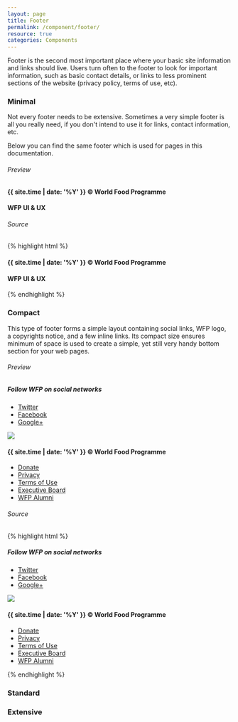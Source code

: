 ```yaml
---
layout: page
title: Footer
permalink: /component/footer/
resource: true
categories: Components
---
```


Footer is the second most important place where your basic site information and links should live. Users turn often to the footer to look for important information, such as basic contact details, or links to less prominent sections of the website (privacy policy, terms of use, etc).

### Minimal
Not every footer needs to be extensive. Sometimes a very simple footer is all you really need, if you don't intend to use it for links, contact information, etc.

Below you can find the same footer which is used for pages in this documentation.

###### Preview
<footer class="footer-minimal">
  <div class="wfp-grid wfp-wrapper">
    <div class="wfp-u-1 wfp-u-md-2-3 footer--panel left">
      <h4 class="footer--label">{{ site.time | date: '%Y' }} &copy; World Food Programme</h4>
    </div>
    <div class="wfp-u-1 wfp-u-md-1-3 footer--panel right">
      <h4 class="footer--label">WFP UI &amp; UX</h4>
    </div>
  </div>
</footer>

###### Source
{% highlight html %}
<footer class="footer-minimal">
  <div class="wfp-grid wfp-wrapper">
    <div class="wfp-u-1 wfp-u-md-2-3 footer--panel left">
      <h4 class="footer--label">{{ site.time | date: '%Y' }} &copy; World Food Programme</h4>
    </div>
    <div class="wfp-u-1 wfp-u-md-1-3 footer--panel right">
      <h4 class="footer--label">WFP UI &amp; UX</h4>
    </div>
  </div>
</footer>
{% endhighlight %}

### Compact
This type of footer forms a simple layout containing social links, WFP logo, a copyrights notice, and a few inline links. Its compact size ensures minimum of space is used to create a simple, yet still very handy bottom section for your web pages.

###### Preview
<footer class="footer-compact">
  <div class="footer--top">
    <div class="wfp-grid wfp-wrapper">
      <div class="wfp-u-1 wfp-u-md-1-2 footer--panel left">
        <h5 class="footer--heading">Follow WFP on social networks</h5>
        <ul class="footer--links">
          <li class="link"><a href="#" class="wfp-btn--twitter xsmall">Twitter</a></li>
          <li class="link"><a href="#" class="wfp-btn--facebook xsmall">Facebook</a></li>
          <li class="link"><a href="#" class="wfp-btn--gplus xsmall">Google+</a></li>
        </ul>
      </div>
      <div class="wfp-u-1 wfp-u-md-1-2 footer--panel right">
        <img src="{{ base }}/img/logos/dark/png/1x/en-full.png" srcset="{{ base }}/img/logos/dark/png/1x/en-full.png 1x, {{ base }}/img/logos/dark/png/2x/en-full.png 2x" class="footer--logo">
      </div>
    </div>
    <div class="footer--bottom">
      <div class="wfp-grid wfp-wrapper">
        <div class="wfp-u-1 wfp-u-md-1-3 footer--panel left">
          <h4 class="footer--label">{{ site.time | date: '%Y' }} &copy; World Food Programme</h4>
        </div>
        <div class="wfp-u-1 wfp-u-md-2-3 footer--panel right">
          <ul class="footer--links">
            <li class="link"><a href="#">Donate</a></li>
            <li class="link"><a href="#">Privacy</a></li>
            <li class="link"><a href="#">Terms of Use</a></li>
            <li class="link"><a href="#">Executive Board</a></li>
            <li class="link"><a href="#">WFP Alumni</a></li>
          </ul>
        </div>
      </div>
    </div>
  </div>
</footer>

###### Source
{% highlight html %}
<footer class="footer-compact">
  <div class="footer--top">
    <div class="wfp-grid wfp-wrapper">
      <div class="wfp-u-1 wfp-u-md-1-2 footer--panel left">
        <h5 class="footer--heading">Follow WFP on social networks</h5>
        <ul class="footer--links">
          <li class="link"><a href="#" class="wfp-btn--twitter xsmall">Twitter</a></li>
          <li class="link"><a href="#" class="wfp-btn--facebook xsmall">Facebook</a></li>
          <li class="link"><a href="#" class="wfp-btn--gplus xsmall">Google+</a></li>
        </ul>
      </div>
      <div class="wfp-u-1 wfp-u-md-1-2 footer--panel right">
        <img src="{{ base }}/img/logos/dark/png/1x/en-full.png" srcset="{{ base }}/img/logos/dark/png/1x/en-full.png 1x, {{ base }}/img/logos/dark/png/2x/en-full.png 2x" class="footer--logo">
      </div>
    </div>
    <div class="footer--bottom">
      <div class="wfp-grid wfp-wrapper">
        <div class="wfp-u-1 wfp-u-md-1-3 footer--panel left">
          <h4 class="footer--label">{{ site.time | date: '%Y' }} &copy; World Food Programme</h4>
        </div>
        <div class="wfp-u-1 wfp-u-md-2-3 footer--panel right">
          <ul class="footer--links">
            <li class="link"><a href="#">Donate</a></li>
            <li class="link"><a href="#">Privacy</a></li>
            <li class="link"><a href="#">Terms of Use</a></li>
            <li class="link"><a href="#">Executive Board</a></li>
            <li class="link"><a href="#">WFP Alumni</a></li>
          </ul>
        </div>
      </div>
    </div>
  </div>
</footer>
{% endhighlight %}


### Standard


### Extensive
